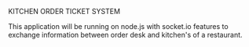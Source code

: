 KITCHEN ORDER TICKET SYSTEM

This application will be running on node.js with socket.io features to exchange information between order desk and kitchen's of a restaurant.
